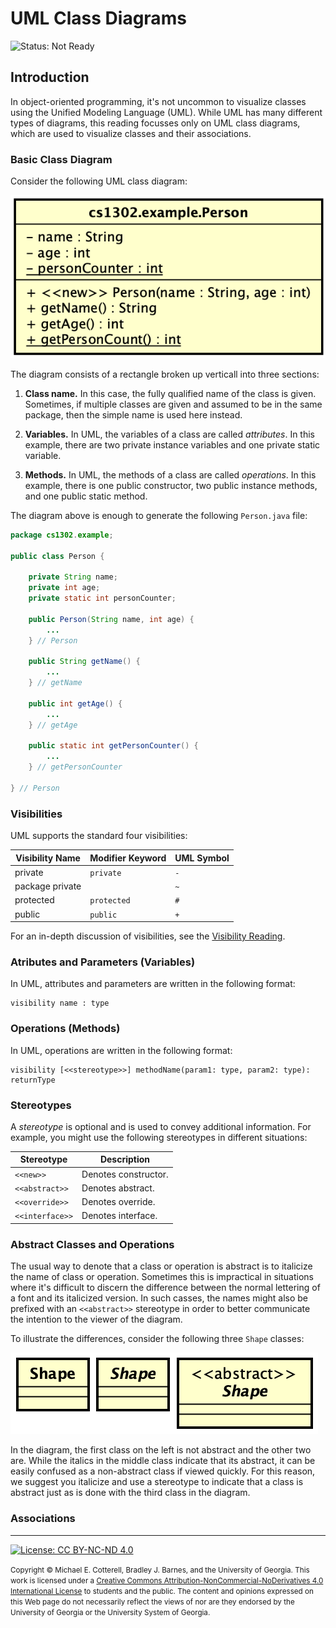 # UML Class Diagrams

![Status: Not Ready](https://img.shields.io/badge/Status-Not%20Ready-red.svg)

## Introduction

In object-oriented programming, it's not uncommon to visualize classes
using the Unified Modeling Language (UML). While UML has many different
types of diagrams, this reading focusses only on UML class diagrams,
which are used to visualize classes and their associations.

### Basic Class Diagram

Consider the following UML class diagram:

![cs1302.example.Person Class](cs1302.example.Person.png)

The diagram consists of a rectangle broken up verticall into three sections:

1. **Class name.** In this case, the fully qualified name of the class is given.
   Sometimes, if multiple classes are given and assumed to be in the same package,
   then the simple name is used here instead.
   
1. **Variables.** In UML, the variables of a class are called _attributes_. In
   this example, there are two private instance variables and one private
   static variable.
   
1. **Methods.** In UML, the methods of a class are called _operations_. In this
   example, there is one public constructor, two public instance methods, and
   one public static method. 
   
The diagram above is enough to generate the following `Person.java` file:

```java
package cs1302.example;

public class Person {

    private String name;
    private int age;
    private static int personCounter;
    
    public Person(String name, int age) {
        ...
    } // Person
    
    public String getName() {
        ...
    } // getName
    
    public int getAge() {
        ...
    } // getAge

    public static int getPersonCounter() {
        ...
    } // getPersonCounter
    
} // Person
```

### Visibilities

UML supports the standard four visibilities:

| Visibility Name | Modifier Keyword | UML Symbol |
|-----------------|------------------|------------|
| private         | `private`        | `-`        |
| package private |                  | `~`        |
| protected       | `protected`      | `#`        |
| public          | `public`         | `+`        |

For an in-depth discussion of visibilities, see the [Visibility Reading](/visibility/visibility.md).

### Atributes and Parameters (Variables)

In UML, attributes and parameters are written in the following format:

```
visibility name : type
```

### Operations (Methods)

In UML, operations are written in the following format:

```
visibility [<<stereotype>>] methodName(param1: type, param2: type): returnType
```

### Stereotypes

A _stereotype_ is optional and is used to convey additional information. For
example, you might use the following stereotypes in different situations:

| Stereotype      | Description          |
|-----------------|----------------------|
| `<<new>>`       | Denotes constructor. |
| `<<abstract>>`  | Denotes abstract.    |
| `<<override>>`  | Denotes override.    |
| `<<interface>>` | Denotes interface.   |

### Abstract Classes and Operations

The usual way to denote that a class or operation is abstract is to italicize the
name of class or operation. Sometimes this is impractical in situations where it's
difficult to discern the difference between the normal lettering of a font and
its italicized version. In such casses, the names might also be prefixed with
an `<<abstract>>` stereotype in order to better communicate the intention to the
viewer of the diagram. 

To illustrate the differences, consider the following three `Shape` classes:

![Abstract Comparison](abstract.png)

In the diagram, the first class on the left is not abstract and the other two
are. While the italics in the middle class indicate that its abstract, it
can be easily confused as a non-abstract class if viewed quickly. For this
reason, we suggest you italicize and use a stereotype to indicate that a
class is abstract just as is done with the third class in the diagram. 

### Associations



<hr/>

[![License: CC BY-NC-ND 4.0](https://img.shields.io/badge/License-CC%20BY--NC--ND%204.0-lightgrey.svg)](http://creativecommons.org/licenses/by-nc-nd/4.0/)

<small>
Copyright &copy; Michael E. Cotterell, Bradley J. Barnes, and the University of Georgia.
This work is licensed under a <a rel="license" href="http://creativecommons.org/licenses/by-nc-nd/4.0/">Creative Commons Attribution-NonCommercial-NoDerivatives 4.0 International License</a> to students and the public.
The content and opinions expressed on this Web page do not necessarily reflect the views of nor are they endorsed by the University of Georgia or the University System of Georgia.
</small>

